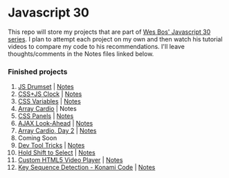 # Javascript 30

This repo will store my projects that are part of [Wes Bos' Javascript 30 series](https://javascript30.com/). I plan to attempt each project on my own and then watch his tutorial videos to compare my code to his recommendations. I'll leave thoughts/comments in the Notes files linked below.

### Finished projects
1. [JS Drumset](http://codepen.io/dhcodes/pen/rWZOrz) | [Notes](https://github.com/dhcodes/javascript-30/blob/master/1_drumset/comments.md)
2. [CSS+JS Clock](http://codepen.io/dhcodes/pen/QGVZxJ/) | [Notes](https://github.com/dhcodes/javascript-30/blob/master/2_clock/comments.md)
3. [CSS Variables](http://codepen.io/dhcodes/pen/pNQNVZ/) | [Notes](https://github.com/dhcodes/javascript-30/blob/master/3_cssvariable/comments.md)
4. [Array Cardio](http://codepen.io/dhcodes/pen/PbXoQe) | Notes
5. [CSS Panels](http://codepen.io/dhcodes/pen/rWbPNx/) | [Notes](https://github.com/dhcodes/javascript-30/blob/master/5_csspanels/comments.md)
6. [AJAX Look-Ahead](http://codepen.io/dhcodes/pen/WoVdro) | [Notes](https://github.com/dhcodes/javascript-30/blob/master/6_ajaxlook/comments.md)
7. [Array Cardio, Day 2](http://codepen.io/dhcodes/pen/vgBOgy) | [Notes](https://github.com/dhcodes/javascript-30/blob/master/7_arraycardio2/comments.md)
8. Coming Soon
9. [Dev Tool Tricks](http://codepen.io/dhcodes/pen/ggaYaJ?editors=0010) | [Notes](https://github.com/dhcodes/javascript-30/blob/master/9_devtooltricks/comments.md)
10. [Hold Shift to Select](http://codepen.io/dhcodes/pen/KazPRd) | [Notes](https://github.com/dhcodes/javascript-30/blob/master/10_holdshift/comments.md)
11. [Custom HTML5 Video Player](http://codepen.io/dhcodes/pen/OWWVMW) | [Notes](11_html5videoplayer/comment.md)
12. [Key Sequence Detection - Konami Code](http://codepen.io/dhcodes/pen/bWVxJK) | [Notes](12_keysequence/comments.md)
